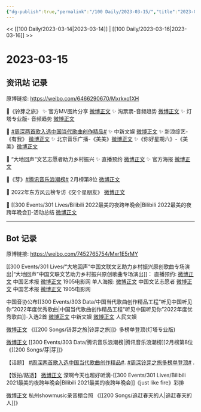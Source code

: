 ```yaml
---
{"dg-publish":true,"permalink":"/100 Daily/2023-03-15/","title":"2023-03-15","created":"2023-03-16T16:05:33.859+08:00","updated":"2023-04-11T14:46:31.972+08:00"}
---
```



<< [[100 Daily/2023-03-14\|2023-03-14]] | [[100 Daily/2023-03-16\|2023-03-16]] >>

# 2023-03-15

## 资讯站 记录

原博链接: https://weibo.com/6466290670/Mxrkxo1XH

🌟《铃芽之旅》
✨ 官方MV图片分享 [微博正文](https://weibo.com/6466290670/4879562507027169)
✨ 淘票票-音频趋势 [微博正文](https://weibo.com/6466290670/4879526019994604)
✨ 灯塔专业版- 音频趋势 [微博正文](https://weibo.com/6466290670/4879528969636167)

🌟 [#周深两首歌入选中国当代歌曲创作精品#](https://s.weibo.com/weibo?q=%23%E5%91%A8%E6%B7%B1%E4%B8%A4%E9%A6%96%E6%AD%8C%E5%85%A5%E9%80%89%E4%B8%AD%E5%9B%BD%E5%BD%93%E4%BB%A3%E6%AD%8C%E6%9B%B2%E5%88%9B%E4%BD%9C%E7%B2%BE%E5%93%81%23)
✨ 中新文娱 [微博正文](https://weibo.com/6466290670/4879510967158388)
✨ 新浪综艺-《有我》 [微博正文](https://weibo.com/6466290670/4879578693108193)
✨ 北京音乐广播-《美美》[微博正文](https://weibo.com/6466290670/4879597336790429)
✨《你好星期六》-《美美》[微博正文](https://weibo.com/6466290670/4879603551966246)

🌟 “大地回声”文艺志愿者助力乡村振兴
✨ 直播预约 [微博正文](https://weibo.com/6466290670/4879579217397645)
✨ 官方海报 [微博正文](https://weibo.com/6466290670/4879581117678201)

🌟《芽》[#腾讯音乐浪潮榜#](https://s.weibo.com/weibo?q=%23%E8%85%BE%E8%AE%AF%E9%9F%B3%E4%B9%90%E6%B5%AA%E6%BD%AE%E6%A6%9C%23) 2月榜第8位
[微博正文](https://weibo.com/6466290670/4879619913678909)

🌟 2022年东方风云榜专访《交个星朋友》
[微博正文](https://weibo.com/6466290670/4879674301747331)

🌟 [[300 Events/301 Lives/Bilibili 2022最美的夜跨年晚会\|Bilibili 2022最美的夜跨年晚会]]-活动总结
[微博正文](https://weibo.com/6466290670/4879639300544124)

---
## Bot 记录

原博链接: https://weibo.com/7452765754/Mxr1E5rMY

[[300 Events/301 Lives/“大地回声”中国文联文艺助力乡村振兴原创歌曲专场演出\|“大地回声”中国文联文艺助力乡村振兴原创歌曲专场演出]]：
直播预约:
[微博正文](https://weibo.com/1943724947/4879576768188783) 中国艺术报
[微博正文](https://weibo.com/1635270132/4879614843295825) 1905电影网
单人海报:
[微博正文](https://weibo.com/3211895913/4879580307654217) 中国文艺志愿者
[微博正文](https://weibo.com/1943724947/4879584577195210) 中国艺术报
[微博正文](https://weibo.com/1635270132/4879608702306557) 1905电影网

中国音协公布[[300 Events/303 Data/中国当代歌曲创作精品工程“听见中国听见你”2022年度优秀歌曲\|中国当代歌曲创作精品工程“听见中国听见你”2022年度优秀歌曲]]-入选2首
[微博正文](https://weibo.com/7728745629/4879502771227205) 中新文娱
[微博正文](https://weibo.com/7362512027/4879552662735444) 人民文娱

[微博正文](https://weibo.com/6858267513/4879522417871821) 《[[200 Songs/铃芽之旅\|铃芽之旅]]》多榜单登顶(灯塔专业版)

[微博正文](https://weibo.com/7530784115/4879616206970138) [[300 Events/303 Data/腾讯音乐浪潮榜\|腾讯音乐浪潮榜]]2月榜第8位《[[200 Songs/芽\|芽]]》

【话题】
[#周深两首歌入选中国当代歌曲创作精品#](https://s.weibo.com/weibo?q=%23%E5%91%A8%E6%B7%B1%E4%B8%A4%E9%A6%96%E6%AD%8C%E5%85%A5%E9%80%89%E4%B8%AD%E5%9B%BD%E5%BD%93%E4%BB%A3%E6%AD%8C%E6%9B%B2%E5%88%9B%E4%BD%9C%E7%B2%BE%E5%93%81%23).
[#周深铃芽之旅多榜单登顶#](https://s.weibo.com/weibo?q=%23%E5%91%A8%E6%B7%B1%E9%93%83%E8%8A%BD%E4%B9%8B%E6%97%85%E5%A4%9A%E6%A6%9C%E5%8D%95%E7%99%BB%E9%A1%B6%23) .

【饭拍/路透】
[微博正文](https://weibo.com/3123996041/4879678953753721) 深啊今天也超好听滴-[[300 Events/301 Lives/Bilibili 2021最美的夜跨年晚会\|Bilibili 2021最美的夜跨年晚会]]《just like fire》彩排

[微博正文](https://weibo.com/7495641082/4879629640275979) 杭州showmusic录音棚合照 《[[200 Songs/追赶春天的人\|追赶春天的人]]》

